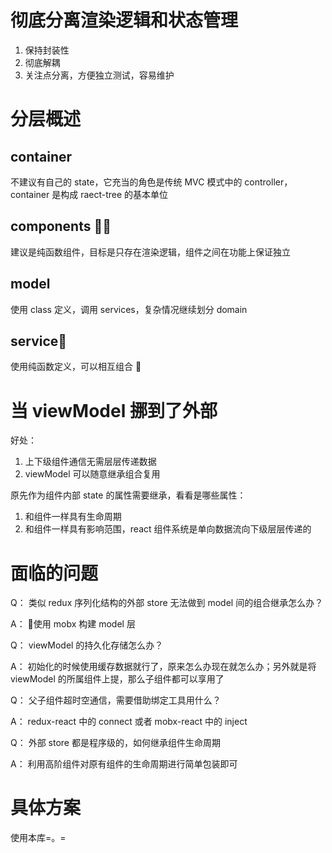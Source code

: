 
# 彻底分离渲染逻辑和状态管理

1. 保持封装性
2. 彻底解耦
3. 关注点分离，方便独立测试，容易维护


# 分层概述

## container 

不建议有自己的 state，它充当的角色是传统 MVC 模式中的 controller，container 是构成 raect-tree 的基本单位

## components 

建议是纯函数组件，目标是只存在渲染逻辑，组件之间在功能上保证独立

## model 

使用 class 定义，调用 services，复杂情况继续划分 domain 

## service 

使用纯函数定义，可以相互组合

# 当 viewModel 挪到了外部

好处：

1. 上下级组件通信无需层层传递数据
2. viewModel 可以随意继承组合复用

原先作为组件内部 state 的属性需要继承，看看是哪些属性：

1. 和组件一样具有生命周期
2. 和组件一样具有影响范围，react 组件系统是单向数据流向下级层层传递的

# 面临的问题

Q： 类似 redux 序列化结构的外部 store 无法做到 model 间的组合继承怎么办？
    
A： 使用 mobx 构建 model 层

Q： viewModel 的持久化存储怎么办？

A： 初始化的时候使用缓存数据就行了，原来怎么办现在就怎么办；另外就是将 viewModel 的所属组件上提，那么子组件都可以享用了

Q： 父子组件超时空通信，需要借助绑定工具用什么？

A： redux-react 中的 connect 或者 mobx-react 中的 inject

Q： 外部 store 都是程序级的，如何继承组件生命周期

A： 利用高阶组件对原有组件的生命周期进行简单包装即可

# 具体方案

使用本库=。=

